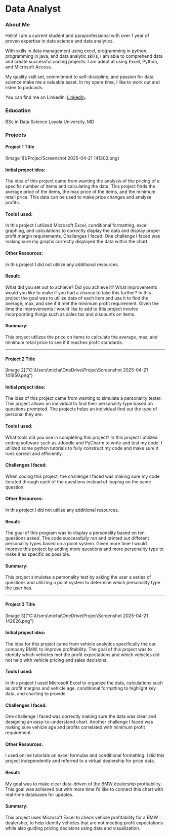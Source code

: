 # Data Analyst

### About Me 
Hello! I am a current student and paraprofessional with over 1 year of proven expertise in data science and data analytics. 

With skills in data management using excel, programming in python, programming in java, and data analytic skills, I am able to comprehend data and create successful coding projects. I am adept at using Excel, Python, and Microsoft Access. 

My quality skill set, commitment to self-discipline, and passion for data science make me a valuable asset.  In my spare time, I like to work out and listen to podcasts. 

You can find me on LinkedIn: [LinkedIn](www.linkedin.com/in/michael-antwi-a559302b2/).



### Education 
BSc in Data Science
Loyola University, MD

### Projects

#### Project 1 Title
[Image 1](/Projec/Screenshot 2025-04-21 141303.png)

#### Initial project idea: 

The idea of this project came from wanting the analysis of the pricing of a specific number of items and calculating the data. This project finds the average price of the items, the max price of the items, and the minimum retail price. This data can be used to make price changes and analyze profits. 
 
#### Tools I used: 

In this project I utilized Microsoft Excel, conditional formatting, excel graphing, and calculations to correctly display the data and display proper profit margin requirements.
Challenges I faced:
One challenge I faced was making sure my graphs correctly displayed the data within the chart. 

#### Other Resources: 

In this project I did not utilize any additional resources.

#### Result:

What did you set out to achieve? Did you achieve it? What improvements would you like to make if you had a chance to take this further? 
In this project the goal was to utilize data of each item and use it to find the average, max, and see if it met the minimum profit requirement. Given the time the improvements I would like to add to this project involve incorporating things such as sales tax and discounts on items.

#### Summary:

This project utilizes the price on items to calculate the average, max, and minimum retail price to see if it reaches profit standards. 


***
#### Project 2 Title
[Image 2]("C:\Users\micha\OneDrive\Projec\Screenshot 2025-04-21 141950.png")
 

#### Initial project idea: 

The idea of this project came from wanting to simulate a personality tester. This project allows an individual to find their personality type based on questions prompted. The projects helps an individual find out the type of personal they are.

#### Tools I used: 

What tools did you use in completing this project? 
In this project I utilized coding software such as Jdoodle and PyCharm to write and test my code. I utilized some python tutorials to fully construct my code and make sure it runs correct and efficiently.

#### Challenges I faced:

When coding this project, the challenge I faced was making sure my code iterated through each of the questions instead of looping on the same question.

#### Other Resources: 

In this project I did not utilize any additional resources.

#### Result:

The goal of this program was to display a personality based on ten questions asked. The code successfully ran and printed out different personality types based on a point system. Given more time I would improve this project by adding more questions and more personality type to make it as specific as possible. 

#### Summary:

This project simulates a personality test by asking the user a series of questions and utilizing a point system to determine which personality type the user has.


***
#### Project 3 Title
[Image 3]("C:\Users\micha\OneDrive\Projec\Screenshot 2025-04-21 142626.png")
 
#### Initial project idea: 

The idea for this project came from vehicle analytics specifically the car company BMW, to improve profitability. The goal of this project was to identify which vehicles met the profit expectations and which vehicles did not help with vehicle pricing and sales decisions.

#### Tools I used: 

In this project I used Microsoft Excel to organize the data, calculations such as profit margins and vehicle age, conditional formatting to highlight key data, and charting to provide 

#### Challenges I faced:

One challenge I faced was correctly making sure the data was clear and designing an easy-to-understand chart. Another challenge I faced was making sure vehicle age and profits correlated with minimum profit requirement. 

#### Other Resources: 

I used online tutorials on excel formulas and conditional formatting. I did this project independently and referred to a virtual dealership for price data. 

#### Result:

My goal was to make clear data-driven of the BMW dealership profitability. This goal was achieved but with more time I’d like to connect this chart with real-time databases for updates.

#### Summary:

This project uses Microsoft Excel to check vehicle profitability for a BMW dealership, to help identify vehicles that are not meeting profit expectations while also guiding pricing decisions using data and visualization. 

